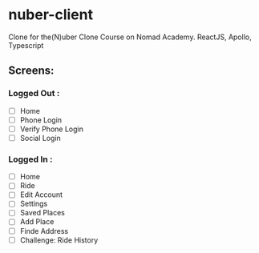 # nuber-client

Clone for the(N)uber Clone Course on Nomad Academy. ReactJS, Apollo, Typescript

## Screens:

### Logged Out :

- [ ] Home
- [ ] Phone Login
- [ ] Verify Phone Login
- [ ] Social Login

### Logged In :

- [ ] Home
- [ ] Ride
- [ ] Edit Account
- [ ] Settings
- [ ] Saved Places
- [ ] Add Place
- [ ] Finde Address
- [ ] Challenge: Ride History
